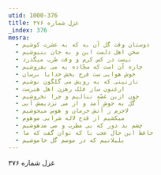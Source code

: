 ```yaml
---
utid: 1000-376
title: غزل شماره ۳۷۶
_index: 376
mesra:
  - دوستان وقت گل آن به که به عشرت کوشیم
  - سخن اهل دلست این و به جان بنیوشیم
  - نیست در کس کرم و وقت طرب میگذرد
  - چاره آن است که سجّاده به می بفروشیم
  - خوش هوایی ست فرح بخش خدایا برسان
  - نازنینی که به رویش می گلگون نوشیم
  - ارغنون ساز فلک رهزن اهل هنرست
  - چون ازین غصّه ننالیم و چرا نخروشیم
  - گل به جوش آمد و از می نزدیمش آبی
  - لاجرم ز آتش حرمان و هوس میجوشیم
  - میکشیم از قدح لاله شرابی موهوم
  - چشم بد دور که بی مطرب و می مدهوشیم
  - حافظ این حال عجب با که توان گفت که ما
  - بلبلانیم که در موسم گل خاموشیم
---
```

غزل شماره ۳۷۶
